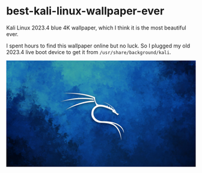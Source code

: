 # best-kali-linux-wallpaper-ever
Kali Linux 2023.4 blue 4K wallpaper, which I think it is the most beautiful ever.

I spent hours to find this wallpaper online but no luck. So I plugged my old 2023.4 live boot device to get it from `/usr/share/background/kali`.

![Kali Linux 2023.4 Best Wallpaper ever](/kali-cubism-16x9.jpg)
